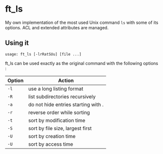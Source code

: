 # ft_ls
My own implementation of the most used Unix command `ls` with some of its options. ACL and extended attributes are managed.

## Using it
```
usage: ft_ls [-lrRatSUu] [file ...]
```
ft_ls can be used exactly as the original command with the following options :

|Option|Action
|-|-|
|`-l`|   use a long listing format
|`-R`|   list subdirectories recursively
|`-a`|   do not hide entries starting with .
|`-r`|   reverse order while sorting
|`-t`|   sort by modification time
|`-S`|   sort by file size, largest first
|`-U`|   sort by creation time
|`-U`|   sort by access time
